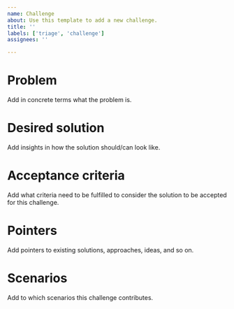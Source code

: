 ```yaml
---
name: Challenge
about: Use this template to add a new challenge.
title: ''
labels: ['triage', 'challenge']
assignees: ''

---
```


# Problem

Add in concrete terms what the problem is.

# Desired solution

Add insights in how the solution should/can look like.

# Acceptance criteria

Add what criteria need to be fulfilled to consider the solution to be accepted for this challenge.

# Pointers

Add pointers to existing solutions, approaches, ideas, and so on.

# Scenarios

Add to which scenarios this challenge contributes.
